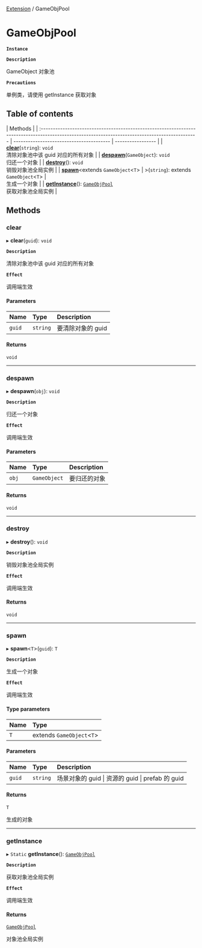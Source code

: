 [Extension](../modules/Extension.Extension.md) / GameObjPool

# GameObjPool <Badge type="tip" text="Class" />

**`Instance`**

**`Description`**

GameObject 对象池

**`Precautions`**

单例类，请使用 getInstance 获取对象

## Table of contents

| Methods                                                                                                                                          |
| :----------------------------------------------------------------------------------------------------------------------------------------------- | ---------------------------------------- | ----------------- |
| **[clear](Extension.Extension.GameObjPool.md#clear)**(`string`): `void` <br> 清除对象池中该 guid 对应的所有对象                                  |
| **[despawn](Extension.Extension.GameObjPool.md#despawn)**(`GameObject`): `void` <br> 归还一个对象                                                |
| **[destroy](Extension.Extension.GameObjPool.md#destroy)**(): `void` <br> 销毁对象池全局实例                                                      |
| **[spawn](Extension.Extension.GameObjPool.md#spawn)**<extends `GameObject`<`T`\>                                                                 | \>(`string`): extends `GameObject`<`T`\> | <br> 生成一个对象 |
| **[getInstance](Extension.Extension.GameObjPool.md#getinstance)**(): [`GameObjPool`](Extension.Extension.GameObjPool.md) <br> 获取对象池全局实例 |

## Methods

### clear

▸ **clear**(`guid`): `void`

**`Description`**

清除对象池中该 guid 对应的所有对象

**`Effect`**

调用端生效

#### Parameters

| Name   | Type     | Description       |
| :----- | :------- | :---------------- |
| `guid` | `string` | 要清除对象的 guid |

#### Returns

`void`

---

### despawn

▸ **despawn**(`obj`): `void`

**`Description`**

归还一个对象

**`Effect`**

调用端生效

#### Parameters

| Name  | Type         | Description  |
| :---- | :----------- | :----------- |
| `obj` | `GameObject` | 要归还的对象 |

#### Returns

`void`

---

### destroy

▸ **destroy**(): `void`

**`Description`**

销毁对象池全局实例

**`Effect`**

调用端生效

#### Returns

`void`

---

### spawn

▸ **spawn**<`T`\>(`guid`): `T`

**`Description`**

生成一个对象

**`Effect`**

调用端生效

#### Type parameters

| Name | Type                       |
| :--- | :------------------------- |
| `T`  | extends `GameObject`<`T`\> |

#### Parameters

| Name   | Type     | Description                                      |
| :----- | :------- | :----------------------------------------------- |
| `guid` | `string` | 场景对象的 guid \| 资源的 guid \| prefab 的 guid |

#### Returns

`T`

生成的对象

---

### getInstance

▸ `Static` **getInstance**(): [`GameObjPool`](Extension.Extension.GameObjPool.md)

**`Description`**

获取对象池全局实例

**`Effect`**

调用端生效

#### Returns

[`GameObjPool`](Extension.Extension.GameObjPool.md)

对象池全局实例
